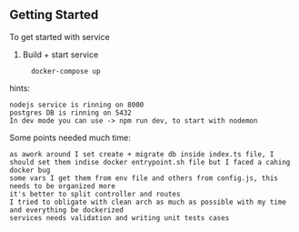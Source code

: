 ## Getting Started

To get started with service

1. Build + start service  

    ```
      docker-compose up
    ```
hints:
```
nodejs service is rinning on 8000 
postgres DB is rinning on 5432
In dev mode you can use -> npm run dev, to start with nodemon
```

Some points needed much time:
```
as awork around I set create + migrate db inside index.ts file, I should set them indise docker entrypoint.sh file but I faced a cahing docker bug
some vars I get them from env file and others from config.js, this needs to be organized more
it's better to split controller and routes
I tried to obligate with clean arch as much as possible with my time and everything be dockerized 
services needs validation and writing unit tests cases
```
